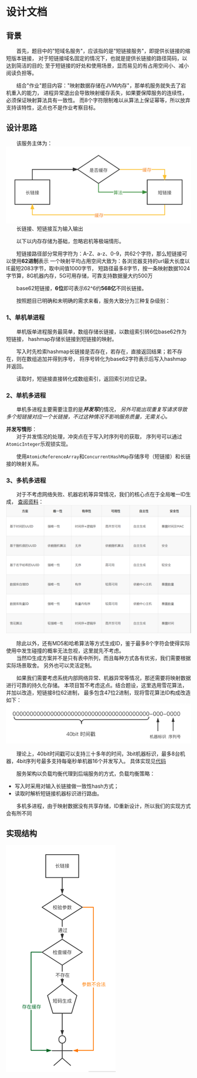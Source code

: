# 设计文档

## 背景

&emsp;&emsp;首先，题目中的"短域名服务"，应该指的是"短链接服务"，即提供长链接的缩短版本链接， 对于短链接域名固定的情况下，也就是提供长链接的路径简码，以达到简洁的目的;
至于短链接的好处和使用场景，显而易见的有占用空间小、减小阅读负担等。

&emsp;&emsp;结合"作业"题目内容："映射数据存储在JVM内存"，那单机服务就失去了宕机重入的能力， 进程异常退出会导致映射缓存丢失，如果要保障服务的连续性，必须保证映射算法具有一致性。
而8个字符限制难以从算法上保证幂等，所以放弃支持该特性，这点也不是作业考察目标。

## 设计思路

&emsp;&emsp;该服务主体为：
![主结构](imgs/main_process.png)
&emsp;&emsp;长链接、短链接互为输入输出

&emsp;&emsp;以下以内存存储为基础，忽略宕机等极端情形。

&emsp;&emsp;短链接路径部分常用字符为：A-Z、a-z、0-9，共62个字符，那么短链接可以使用**62进制**表示 一个映射平均占用空间大致为：各浏览器支持的url最大长度以IE最短2083字节，取中间值1000字节，
短路径最多8字节，按一条映射数据1024字节算，8G机器内存，5G可用存储，可靠支持数据量大约500万

&emsp;&emsp;base62短链接，**6位**即可表示62^6约**568亿**不同长链接。

&emsp;&emsp;按照题目已明确和未明确的需求来看，服务大致分为三种复杂级别：

### 1、单机单进程

&emsp;&emsp;单机版单进程服务最简单，数组存储长链接，以数组索引转6位base62作为短链接， hashmap存储长链接到短链接的映射。

&emsp;&emsp;写入时先检索hashmap长链接是否存在，若存在，直接返回结果；若不存在，则在数组追加并得到序号， 将序号转化为base62字符表示后写入hashmap并返回。

&emsp;&emsp;读取时，短链接直接转化成数组索引，返回索引对应记录。

### 2、单机多进程

&emsp;&emsp;单机多进程主要需要注意的是***并发写***的情况，
*另外可能出现重复写请求导致多个短链接对应一个长链接，不过这种情况不影响服务质量，无需关心。*

**并发写情形**：<br>
&emsp;&emsp;对于并发情况的处理，冲突点在于写入时序列号的获取， 序列号可以通过`AtomicInteger`乐观锁实现。

&emsp;&emsp;使用`AtomicReferenceArray`和`ConcurrentHashMap`存储序号（短链接）和长链接的映射关系。

### 3、多机多进程

&emsp;&emsp;对于不考虑网络失败、机器宕机等异常情况，我们的核心点在于全局唯一ID生成，
[查阅资料](https://cloud.tencent.com/developer/article/1530850 "ID生成方案")：
![ID生成方案对比图](imgs/id_generate_strategies.png)

&emsp;&emsp;除此以外，还有MD5和哈希算法等方式生成ID，鉴于最多8个字符会使得实际使用中发生碰撞的概率无法忽视，这里就先不考虑。<br>
&emsp;&emsp;当然ID生成方案并不是只有表中所列，而且每种方式各有优劣，我们需要根据实际场景取舍。 另外也可以灵活定制。

&emsp;&emsp;如果我们需要考虑系统内部网络异常、机器异常等情况，那还需要将映射数据进行可靠的持久化存储。 本项目暂不考虑这点。结合题设，这里选用雪花算法，并加以改造，短链接8位62进制，
最多包含47位2进制，现将雪花算法ID构成改造如下：
![雪花ID重新设计方案](imgs/id_redesign.png)

&emsp;&emsp;理论上，40bit时间戳可以支持三十多年的时间，3bit机器标识，最多8台机器，4bit序列号最多支持每毫秒单机器16个并发写入。
具体实现见[代码](../src/main/java/cn/sequoiacap/interview/xurl/util/IDGenerator.java "hah")

&emsp;&emsp;服务架构以负载均衡代理到后端服务的方式，负载均衡策略：

- 写入时采用对输入长链接做一致性hash方式；
- 读取时解析短链接机器标识进行路由。

&emsp;&emsp;多机多进程，由于映射数据没有共享存储，ID重新设计，所以我们的实现方式会有所不同

## 实现结构

![实现结构](imgs/project_structure.png)